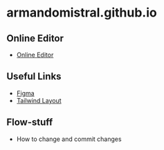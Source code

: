 # armandomistral.github.io

## Online Editor

- [Online Editor](https://github.dev/armandomistral/armandomistral.github.io/)

## Useful Links

- [Figma](https://www.figma.com/file/9w4Ek2E8I8ZqGRYQq3YUbB/personal-website?node-id=0%3A1)
- [Tailwind Layout](https://tailwindcss.com/docs/aspect-ratio)

## Flow-stuff

* How to change and commit changes



